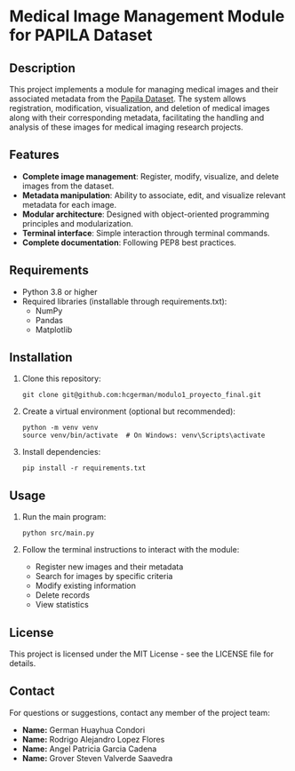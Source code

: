# Medical Image Management Module for PAPILA Dataset

## Description

This project implements a module for managing medical images and their associated metadata from the [ Papila Dataset](https://figshare.com/articles/dataset/PAPILA/14798004/1). The system allows registration, modification, visualization, and deletion of medical images along with their corresponding metadata, facilitating the handling and analysis of these images for medical imaging research projects.

## Features

- **Complete image management**: Register, modify, visualize, and delete images from the dataset.
- **Metadata manipulation**: Ability to associate, edit, and visualize relevant metadata for each image.
- **Modular architecture**: Designed with object-oriented programming principles and modularization.
- **Terminal interface**: Simple interaction through terminal commands.
- **Complete documentation**: Following PEP8 best practices.

## Requirements

- Python 3.8 or higher
- Required libraries (installable through requirements.txt):
  - NumPy
  - Pandas
  - Matplotlib

## Installation

1. Clone this repository:
   ```
   git clone git@github.com:hcgerman/modulo1_proyecto_final.git
   ```

2. Create a virtual environment (optional but recommended):
   ```
   python -m venv venv
   source venv/bin/activate  # On Windows: venv\Scripts\activate
   ```

3. Install dependencies:
   ```
   pip install -r requirements.txt
   ```

## Usage

1. Run the main program:
   ```
   python src/main.py
   ```

2. Follow the terminal instructions to interact with the module:
   - Register new images and their metadata
   - Search for images by specific criteria
   - Modify existing information
   - Delete records
   - View statistics

## License

This project is licensed under the MIT License - see the LICENSE file for details.

## Contact

For questions or suggestions, contact any member of the project team:
- **Name:** German Huayhua Condori  
- **Name:** Rodrigo Alejandro Lopez Flores 
- **Name:** Angel Patricia Garcia Cadena  
- **Name:** Grover Steven Valverde Saavedra 